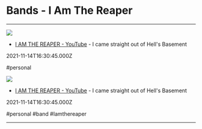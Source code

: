 # Bands - I Am The Reaper

---

![](https://yt3.ggpht.com/ytc/APkrFKYEfFiViiBlJEGfE_BDh1c0OmE5d8DqB-yOmd5a=s800-c-k-c0x00ffffff-no-rj)

- [I AM THE REAPER - YouTube](https://m.youtube.com/channel/UCMc3MDGaQi2ljtRFkt1hDig) - I came straight out of Hell's Basement

2021-11-14T16:30:45.000Z

#personal

![](https://yt3.ggpht.com/ytc/APkrFKYEfFiViiBlJEGfE_BDh1c0OmE5d8DqB-yOmd5a=s800-c-k-c0x00ffffff-no-rj)

- [I AM THE REAPER - YouTube](https://www.youtube.com/channel/UCMc3MDGaQi2ljtRFkt1hDig) - I came straight out of Hell's Basement

2021-11-14T16:30:45.000Z

#personal #band #Iamthereaper

---

